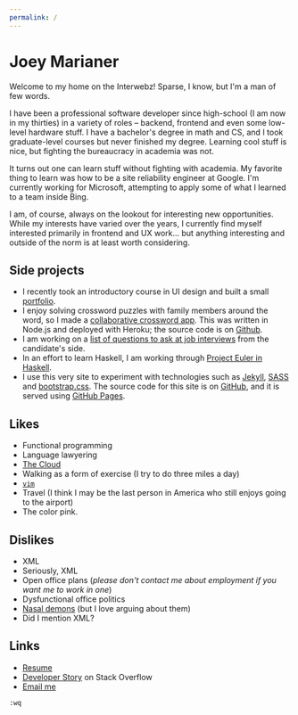 ```yaml
---
permalink: /
---
```

Joey Marianer
=============
<span class="visible-xs visible-sm">
</span>

Welcome to my home on the Interwebz! Sparse, I know, but I'm a man of few words.

I have been a professional software developer since high-school (I am now in my
thirties) in a variety of roles – backend, frontend and even some low-level
hardware stuff. I have a bachelor's degree in math and CS, and I took
graduate-level courses but never finished my degree. Learning cool stuff is
nice, but fighting the bureaucracy in academia was not.

It turns out one can learn stuff without fighting with academia. My favorite
thing to learn was how to be a site reliability engineer at Google.  I'm
currently working for Microsoft, attempting to apply some of what I learned to
a team inside Bing.

I am, of course, always on the lookout for interesting new opportunities. While
my interests have varied over the years, I currently find myself interested
primarily in frontend and UX work... but anything interesting and outside of
the norm is at least worth considering.

Side projects
-------------
- I recently took an introductory course in UI design and built a small [portfolio](#).
- I enjoy solving crossword puzzles with family members around the word, so I made a [collaborative crossword app](#). This was written in Node.js and deployed with Heroku; the source code is on [Github](#).
- I am working on a [list of questions to ask at job interviews](#) from the candidate's side.
- In an effort to learn Haskell, I am working through [Project Euler in Haskell](#).
- I use this very site to experiment with technologies such as [Jekyll](https://jekyllrb.com/), [SASS](http://sass-lang.com/) and [bootstrap.css](http://getbootstrap.com/). The source code for this site is on [GitHub](https://github.com/jmarianer/website/tree/gh-pages), and it is served using [GitHub Pages](https://pages.github.com/).

Likes
-----
- Functional programming
- Language lawyering
- [The Cloud](https://xkcd.com/908/)
- Walking as a form of exercise (I try to do three miles a day)
- [`vim`](http://www.vim.org)
- Travel (I think I may be the last person in America who still enjoys going to the airport)
- The color <span class="pink">pink</span>.

Dislikes
--------
- XML
- Seriously, XML
- Open office plans (*please don't contact me about employment if you want me to work in one*)
- Dysfunctional office politics
- [Nasal demons](http://www.catb.org/jargon/html/N/nasal-demons.html) (but I love arguing about them)
- Did I mention XML?

Links
-----
- [Resume](https://docs.google.com/document/d/1EHy0hI-4FevTn2Hz495xuqm4nI13VU4GVD8xkdWlDS8/edit?usp=sharing)
- [Developer Story](http://stackoverflow.com/story/joeym) on Stack Overflow
- [Email me](mailto:me@joeym.org)

`:wq`
